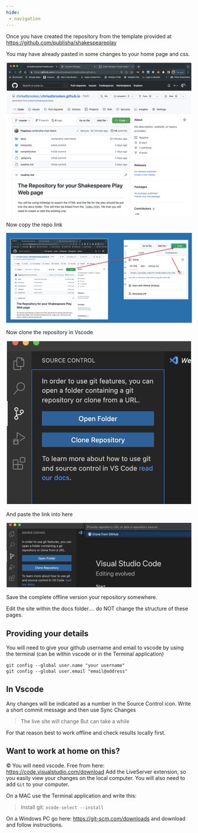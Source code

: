 ```yaml
---
hide:
 - navigation
---
```


Once you have created the repository from the template provided at https://github.com/publisha/shakespeareplay

You may have already pasted in some changes to your home page and css.

![Screen from Github](../../media/Pasted%20image%2020230210170206.png)

Now copy the repo link

![](../../media/Screenshot%202023-02-10%20at%2017.06.25.png)

Now clone the repository in Vscode

![](../../media/Pasted%20image%2020230210170749.png)

And paste the link into here

![](../../media/Pasted%20image%2020230210170812.png)

Save the complete offline version your repository somewhere.

Edit the site within the docs folder.... do NOT change the structure of these pages.

## Providing your details
You will need to give your github username and email to vscode by using the terminal (can be within vscode or in the Terminal application)

```
git config --global user.name "your username"
git config --global user.email "email@address"
```

## In Vscode

Any changes will be indicated as a number in the Source Control icon.
Write a short commit message and then use Sync Changes

>The live site will change
>But can take a while

For that reason best to work offline and check results locally first.

## Want to work at home on this?
©
You will need vscode. Free from here: https://code.visualstudio.com/download
Add the LiveServer extension, so you easily view your changes on the local computer.
You will also need to add `Git` to your computer.

On a MAC use the Terminal application and write this:

>Install git: `xcode-select --install`

On a Windows PC go here: https://git-scm.com/downloads and download and follow instructions.